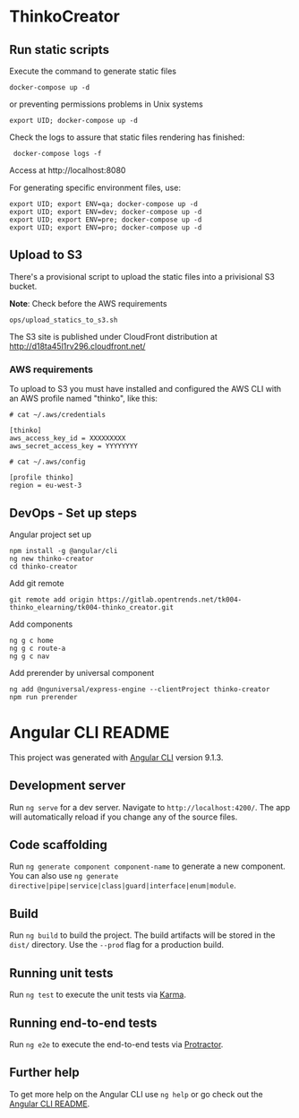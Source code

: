 # ThinkoCreator

## Run static scripts

Execute the command to generate static files
```
docker-compose up -d
```

or preventing permissions problems in Unix systems
```
export UID; docker-compose up -d
```

Check the logs to assure that static files rendering has finished:
```
 docker-compose logs -f
```

Access at http://localhost:8080

For generating specific environment files, use:

```shell script
export UID; export ENV=qa; docker-compose up -d
export UID; export ENV=dev; docker-compose up -d
export UID; export ENV=pre; docker-compose up -d
export UID; export ENV=pro; docker-compose up -d
```

## Upload to S3

There's a provisional script to upload the static files into a privisional S3 bucket. 

**Note**: Check before the AWS requirements 


```shell script
ops/upload_statics_to_s3.sh
``` 

The S3 site is published under CloudFront distribution at http://d18ta45l1rv296.cloudfront.net/

### AWS requirements

To upload to S3 you must have installed and configured the AWS CLI with an AWS profile named "thinko", like this:

```shell script
# cat ~/.aws/credentials

[thinko]
aws_access_key_id = XXXXXXXXX
aws_secret_access_key = YYYYYYYY
```

```shell script
# cat ~/.aws/config

[profile thinko]
region = eu-west-3
```

##  DevOps - Set up steps

Angular project set up
```
npm install -g @angular/cli
ng new thinko-creator
cd thinko-creator
```

Add git remote
```
git remote add origin https://gitlab.opentrends.net/tk004-thinko_elearning/tk004-thinko_creator.git
```

Add components
```
ng g c home
ng g c route-a
ng g c nav
```

Add prerender by universal component
```
ng add @nguniversal/express-engine --clientProject thinko-creator
npm run prerender
```
 

# Angular CLI README

This project was generated with [Angular CLI](https://github.com/angular/angular-cli) version 9.1.3.

## Development server

Run `ng serve` for a dev server. Navigate to `http://localhost:4200/`. The app will automatically reload if you change any of the source files.

## Code scaffolding

Run `ng generate component component-name` to generate a new component. You can also use `ng generate directive|pipe|service|class|guard|interface|enum|module`.

## Build

Run `ng build` to build the project. The build artifacts will be stored in the `dist/` directory. Use the `--prod` flag for a production build.

## Running unit tests

Run `ng test` to execute the unit tests via [Karma](https://karma-runner.github.io).

## Running end-to-end tests

Run `ng e2e` to execute the end-to-end tests via [Protractor](http://www.protractortest.org/).

## Further help

To get more help on the Angular CLI use `ng help` or go check out the [Angular CLI README](https://github.com/angular/angular-cli/blob/master/README.md).
